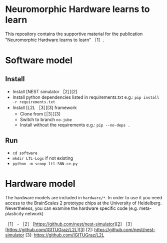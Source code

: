 # Neuromorphic Hardware learns to learn
This repository contains the supportive material for the publication "Neuromorphic Hardware learns to learn" ［1］.

# Software model
## Install
- Install [NEST simulator ［2］][2]
- Install python dependencies listed in requirements.txt
e.g.: `pip install -r requirements.txt`
- Install [L2L ［3］][3] framework
  - Clone from [［3］][3]
  - Switch to branch `no-jube`
  - Install without the requirements
e.g.: `pip --no-deps .`

## Run
- `cd software`
- `mkdir LTL-Logs` if not existing
- `python -m scoop ltl-SNN-ce.py`

# Hardware model
The hardware models are included in `hardware/*`. In order to use it you need access to the BrainScales 2 prototype chips at the University of Heidelberg.
Nevertheless, you can examine the hardware specific code (e.g. meta-plasticity network)

［1］ -
［2］ [https://github.com/nest/nest-simulator][2]
［3］ [https://github.com/IGITUGraz/L2L][3]
[2]: https://github.com/nest/nest-simulator
[3]: https://github.com/IGITUGraz/L2L

